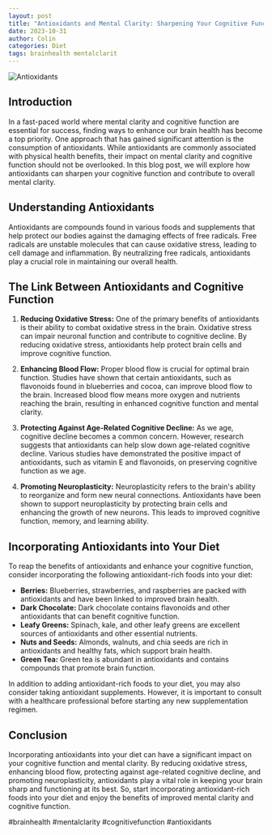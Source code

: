 ```yaml
---
layout: post
title: "Antioxidants and Mental Clarity: Sharpening Your Cognitive Function"
date: 2023-10-31
author: Colin
categories: Diet
tags: brainhealth mentalclarit
---
```


![Antioxidants](https://source.unsplash.com/1600x900/?antioxidants)

## Introduction

In a fast-paced world where mental clarity and cognitive function are essential for success, finding ways to enhance our brain health has become a top priority. One approach that has gained significant attention is the consumption of antioxidants. While antioxidants are commonly associated with physical health benefits, their impact on mental clarity and cognitive function should not be overlooked. In this blog post, we will explore how antioxidants can sharpen your cognitive function and contribute to overall mental clarity.

## Understanding Antioxidants

Antioxidants are compounds found in various foods and supplements that help protect our bodies against the damaging effects of free radicals. Free radicals are unstable molecules that can cause oxidative stress, leading to cell damage and inflammation. By neutralizing free radicals, antioxidants play a crucial role in maintaining our overall health.

## The Link Between Antioxidants and Cognitive Function

1. **Reducing Oxidative Stress:** One of the primary benefits of antioxidants is their ability to combat oxidative stress in the brain. Oxidative stress can impair neuronal function and contribute to cognitive decline. By reducing oxidative stress, antioxidants help protect brain cells and improve cognitive function.

2. **Enhancing Blood Flow:** Proper blood flow is crucial for optimal brain function. Studies have shown that certain antioxidants, such as flavonoids found in blueberries and cocoa, can improve blood flow to the brain. Increased blood flow means more oxygen and nutrients reaching the brain, resulting in enhanced cognitive function and mental clarity.

3. **Protecting Against Age-Related Cognitive Decline:** As we age, cognitive decline becomes a common concern. However, research suggests that antioxidants can help slow down age-related cognitive decline. Various studies have demonstrated the positive impact of antioxidants, such as vitamin E and flavonoids, on preserving cognitive function as we age.

4. **Promoting Neuroplasticity:** Neuroplasticity refers to the brain's ability to reorganize and form new neural connections. Antioxidants have been shown to support neuroplasticity by protecting brain cells and enhancing the growth of new neurons. This leads to improved cognitive function, memory, and learning ability.

## Incorporating Antioxidants into Your Diet

To reap the benefits of antioxidants and enhance your cognitive function, consider incorporating the following antioxidant-rich foods into your diet:

- **Berries:** Blueberries, strawberries, and raspberries are packed with antioxidants and have been linked to improved brain health.
- **Dark Chocolate:** Dark chocolate contains flavonoids and other antioxidants that can benefit cognitive function.
- **Leafy Greens:** Spinach, kale, and other leafy greens are excellent sources of antioxidants and other essential nutrients.
- **Nuts and Seeds:** Almonds, walnuts, and chia seeds are rich in antioxidants and healthy fats, which support brain health.
- **Green Tea:** Green tea is abundant in antioxidants and contains compounds that promote brain function.

In addition to adding antioxidant-rich foods to your diet, you may also consider taking antioxidant supplements. However, it is important to consult with a healthcare professional before starting any new supplementation regimen.

## Conclusion

Incorporating antioxidants into your diet can have a significant impact on your cognitive function and mental clarity. By reducing oxidative stress, enhancing blood flow, protecting against age-related cognitive decline, and promoting neuroplasticity, antioxidants play a vital role in keeping your brain sharp and functioning at its best. So, start incorporating antioxidant-rich foods into your diet and enjoy the benefits of improved mental clarity and cognitive function.

#brainhealth #mentalclarity #cognitivefunction #antioxidants
